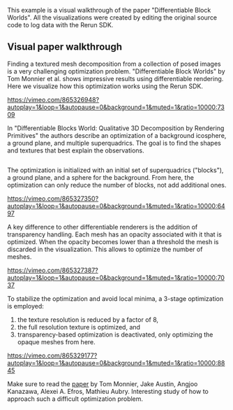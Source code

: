 <!--[metadata]
title = "Differentiable blocks world: qualitative 3D decomposition by rendering primitives"
source = "https://github.com/rerun-io/differentiable-blocksworld"
tags = ["3D", "Mesh", "Pinhole camera", "Paper walkthrough"]
thumbnail = "https://static.rerun.io/differentiable-blocks/42f3a5481162a0e75f1c52ef1a12d4fedb35389e/480w.png"
thumbnail_dimensions = [480, 480]
-->

This example is a visual walkthrough of the paper "Differentiable Block Worlds".
All the visualizations were created by editing the original source code to log data with the Rerun SDK.

## Visual paper walkthrough

Finding a textured mesh decomposition from a collection of posed images is a very challenging optimization problem. "Differentiable Block Worlds" by Tom Monnier et al. shows impressive results using differentiable rendering. Here we visualize how this optimization works using the Rerun SDK.

https://vimeo.com/865326948?autoplay=1&loop=1&autopause=0&background=1&muted=1&ratio=10000:7309

In "Differentiable Blocks World: Qualitative 3D Decomposition by Rendering Primitives" the authors describe an optimization of a background icosphere, a ground plane, and multiple superquadrics. The goal is to find the shapes and textures that best explain the observations.

<picture>
  <source media="(max-width: 480px)" srcset="https://static.rerun.io/dbw-overview/83fe4a19b65b2c9a5c0e10aef00e4a82026e2b46/480w.png">
  <source media="(max-width: 768px)" srcset="https://static.rerun.io/dbw-overview/83fe4a19b65b2c9a5c0e10aef00e4a82026e2b46/768w.png">
  <source media="(max-width: 1024px)" srcset="https://static.rerun.io/dbw-overview/83fe4a19b65b2c9a5c0e10aef00e4a82026e2b46/1024w.png">
  <source media="(max-width: 1200px)" srcset="https://static.rerun.io/dbw-overview/83fe4a19b65b2c9a5c0e10aef00e4a82026e2b46/1200w.png">
  <img src="https://static.rerun.io/dbw-overview/83fe4a19b65b2c9a5c0e10aef00e4a82026e2b46/full.png" alt="">
</picture>

The optimization is initialized with an initial set of superquadrics ("blocks"), a ground plane, and a sphere for the background. From here, the optimization can only reduce the number of blocks, not add additional ones.

https://vimeo.com/865327350?autoplay=1&loop=1&autopause=0&background=1&muted=1&ratio=10000:6497

A key difference to other differentiable renderers is the addition of transparency handling. Each mesh has an opacity associated with it that is optimized. When the opacity becomes lower than a threshold the mesh is discarded in the visualization. This allows to optimize the number of meshes.

https://vimeo.com/865327387?autoplay=1&loop=1&autopause=0&background=1&muted=1&ratio=10000:7037

To stabilize the optimization and avoid local minima, a 3-stage optimization is employed:
1. the texture resolution is reduced by a factor of 8,
2. the full resolution texture is optimized, and
3. transparency-based optimization is deactivated, only optimizing the opaque meshes from here.

https://vimeo.com/865329177?autoplay=1&loop=1&autopause=0&background=1&muted=1&ratio=10000:8845

Make sure to read the [paper](https://arxiv.org/abs/2307.05473) by Tom Monnier, Jake Austin, Angjoo Kanazawa, Alexei A. Efros, Mathieu Aubry. Interesting study of how to approach such a difficult optimization problem.
